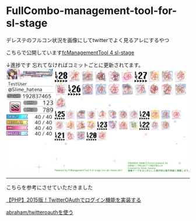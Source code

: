 # FullCombo-management-tool-for-sl-stage
デレステのフルコン状況を画像にしてtwitterでよく見るアレにするやつ

こちらで公開しています[fcManagementTool 4 sl-stage](http://svr.aki-memo.net/FullCombo-management-tool-for-sl-stage/form.html)

↓進捗です 忘れてなければコミットごとに更新されてます。
![進捗どうですか](https://github.com/Slime-hatena/FullCombo-management-tool-for-sl-stage/blob/master/_%E9%80%B2%E6%8D%97.png "進捗ダメです。")

  --------------------------------------------------------------

こちらを参考にさせていただきました

[【PHP】2015版！TwitterOAuthでログイン機能を実装する](http://qiita.com/sofpyon/items/982fe3a9ccebd8702867)

[abraham/twitteroauthを使う](http://qiita.com/kino0104/items/9f9e6f75d58b40663673)

